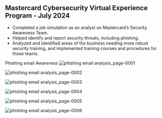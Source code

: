 ## Mastercard Cybersecurity Virtual Experience Program - July 2024

- Completed a job simulation as an analyst on Mastercard’s Security Awareness Team.
- Helped identify and report security threats, including phishing.
- Analyzed and identified areas of the business needing more robust security training, and implemented training courses and procedures for those teams.

Phishing email Awareness
![phishing email analysis_page-0001](https://github.com/user-attachments/assets/d63b79da-eb57-42ee-ae59-9ef855741d4e)

![phishing email analysis_page-0002](https://github.com/user-attachments/assets/5b8b25ba-fe2e-4780-bc46-757a565ffac5)

![phishing email analysis_page-0003](https://github.com/user-attachments/assets/d6adeb7f-45d4-4336-8cb8-5b49aff7c5d2)

![phishing email analysis_page-0004](https://github.com/user-attachments/assets/3b1b655a-95cf-44c4-a589-7e41270593df)

![phishing email analysis_page-0005](https://github.com/user-attachments/assets/de5d79c9-26f6-461a-8ff5-15b6c911d583)

![phishing email analysis_page-0006](https://github.com/user-attachments/assets/1516f135-03ea-4ec7-a9b2-77b88168883f)
